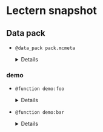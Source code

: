 # Lectern snapshot

## Data pack

- `@data_pack pack.mcmeta`

  <details>

  ```json
  {
    "pack": {
      "pack_format": 6,
      "description": ""
    }
  }
  ```

  </details>

### demo

- `@function demo:foo`

  <details>

  ```mcfunction
  say overwrite
  ```

  </details>

- `@function demo:bar`

  <details>

  ```mcfunction
  say bar
  ```

  </details>
